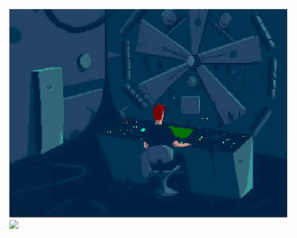 <img src="./assets/POd5.gif">
<img align="center" src="https://github-readme-stats.vercel.app/api/top-langs/?username=hunterchris&theme=merko" />
